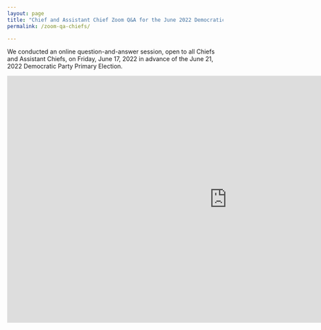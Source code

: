 ```yaml
---
layout: page
title: "Chief and Assistant Chief Zoom Q&A for the June 2022 Democratic Party Primary"
permalink: /zoom-qa-chiefs/

---
```


We conducted an online question-and-answer session, open to all Chiefs and Assistant Chiefs, on Friday, June 17, 2022 in advance of the June 21, 2022 Democratic Party Primary Election.

<iframe width="1024" height="576" src="https://www.youtube.com/embed/LPhLAAOmo0k" title="YouTube video player" frameborder="0" allow="accelerometer; autoplay; clipboard-write; encrypted-media; gyroscope; picture-in-picture" allowfullscreen></iframe>